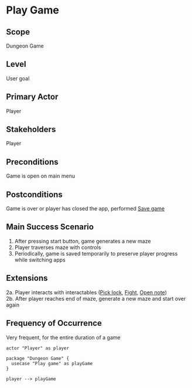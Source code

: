 # Play Game
## Scope
Dungeon Game
## Level
User goal
## Primary Actor
Player
## Stakeholders
Player
## Preconditions
Game is open on main menu
## Postconditions
Game is over or player has closed the app, performed [Save game](./save-game.md)
## Main Success Scenario
1. After pressing start button, game generates a new maze
2. Player traverses maze with controls
3. Periodically, game is saved temporarily to preserve player progress while switching apps
## Extensions
2a. Player interacts with interactables ([Pick lock](./pick-lock.md), [Fight](./fight.md), [Open note](./open-note.md))  <br />
2b. After player reaches end of maze, generate a new maze and start over again

## Frequency of Occurrence
Very frequent, for the entire duration of a game

```plantuml
actor "Player" as player

package "Dungeon Game" {
  usecase "Play game" as playGame
}

player --> playGame
```
